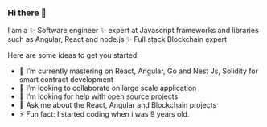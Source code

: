 ### Hi there 👋

I am a ✨ Software engineer ✨ expert at Javascript frameworks and libraries such as Angular, React and node.js  ✨ Full stack Blockchain expert

Here are some ideas to get you started:

- 🌱 I’m currently mastering on React, Angular, Go and Nest Js, Solidity for smart contract development
- 👯 I’m looking to collaborate on large scale application
- 🤔 I’m looking for help with open source projects
- 💬 Ask me about the React, Angular and Blockchain projects
- ⚡ Fun fact: I started coding when i was 9 years old.

